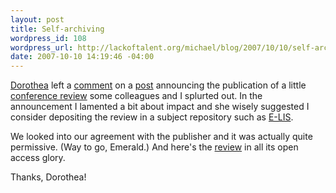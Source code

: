 ```yaml
--- 
layout: post
title: Self-archiving
wordpress_id: 108
wordpress_url: http://lackoftalent.org/michael/blog/2007/10/10/self-archiving/
date: 2007-10-10 14:19:46 -04:00
---
```

<a href="http://cavlec.yarinareth.net/" target="_blank">Dorothea</a> left a <a href="http://lackoftalent.org/michael/blog/2007/09/11/code4lib-2007-review/#comment-45629" target="_blank">comment</a> on a <a href="http://lackoftalent.org/michael/blog/2007/09/11/code4lib-2007-review/" target="_blank">post</a> announcing the publication of a little <a href="http://www.emeraldinsight.com/10.1108/07419050710823247" target="_blank">conference review</a> some colleagues and I splurted out.  In the announcement I lamented a bit about impact and she wisely suggested I consider depositing the review in a subject repository such as <a href="http://eprints.rclis.org/" target="_blank">E-LIS</a>.  

We looked into our agreement with the publisher and it was actually quite permissive.  (Way to go, Emerald.)  And here's the <a href="http://eprints.rclis.org/archive/00011670/" target="_blank">review</a> in all its open access glory.

Thanks, Dorothea!



